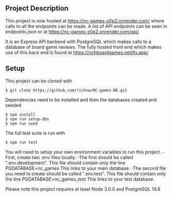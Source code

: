 ## Project Description

This project is now hosted at https://nc-games-z0p2.onrender.com/ where calls to all the endpoints can be made. A list of API endpoints can be seen in endpoints.json or at https://nc-games-z0p2.onrender.com/api/.

It is an Express API backend with PostgreSQL which makes calls to a database of board game reviews. The fully hosted front end which makes use of this back end is found at https://richboardgames.netlify.app/

## Setup

This project can be cloned with

```
$ git clone https://github.com/richnw/NC-games-BE.git
```

Dependencies need to be installed and then the databases created and seeded

```
$ npm install
$ npm run setup-dbs
$ npm run seed
```

The full test suite is run with

```
$ npm run test
```

You will need to setup your own environment variables to run this project.
-First, create two .env files locally.
-The first should be called ".env.development". This file should contain only the line PGDATABASE=nc_games This links to your main database.
-The second file you need to create should be called ".env.test". This file should contain only the line PGDATABASE=nc_games_test This links to your test database.

Please note this project requires at least Node 3.0.0 and PostgreSQL 14.6
